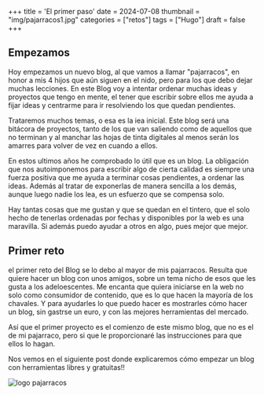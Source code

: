 +++
title = 'El primer paso'
date = 2024-07-08
thumbnail = "img/pajarracos1.jpg"
categories = ["retos"]
tags = ["Hugo"]
draft = false
+++

## Empezamos
Hoy empezamos un nuevo blog, al que vamos a llamar "pajarracos", en honor a mis 4 hijos que aún siguen en el nido, pero para los que debo dejar muchas lecciones. En este Blog voy a intentar ordenar muchas ideas y proyectos que tengo en mente, el tener que escribir sobre ellos me ayuda a fijar ideas y centrarme para ir resolviendo los que quedan pendientes. 

Trataremos muchos temas, o esa es la iea inicial. Este blog será una bitácora de proyectos, tanto de los que van saliendo como de aquellos que no terminan y al manchar las hojas de tinta digitales al menos serán los amarres para volver de vez en cuando a ellos.

En estos ultimos años he comprobado lo útil que es un blog. La obligación que nos autoimponemos para escribir algo de cierta calidad es siempre una fuerza positiva que me ayuda a terminar cosas pendientes, a ordenar las ideas. Además al tratar de exponerlas de manera sencilla a los demás, aunque luego nadie los lea, es un esfuerzo que se compensa solo.

Hay tantas cosas que me gustan y que se quedan en el tintero, que el solo hecho de tenerlas ordenadas por fechas y disponibles por la web es una maravilla. Si además puedo ayudar a otros en algo, pues mejor que mejor.

## Primer reto
el primer reto del Blog se lo debo al mayor de mis pajarracos. Resulta que quiere hacer un blog con unos amigos, sobre un tema nicho de esos que les gusta a los adeloescentes. Me encanta que quiera iniciarse en la web no solo como consumidor de contenido, que es lo que hacen la mayoría de los chavales. Y para ayudarles lo que puedo hacer es mostrarles cómo hacer un blog, sin gastrse un euro, y con las mejores herramientas del mercado.

Así que el primer proyecto es el comienzo de este mismo blog, que no es el de mi pajarraco, pero si que le proporcionaré las instrucciones para que ellos lo hagan.

Nos vemos en el siguiente post donde explicaremos cómo empezar un blog con herramientas libres y gratuitas!!

![logo pajarracos](../../img/pajarracos1.jpg)

